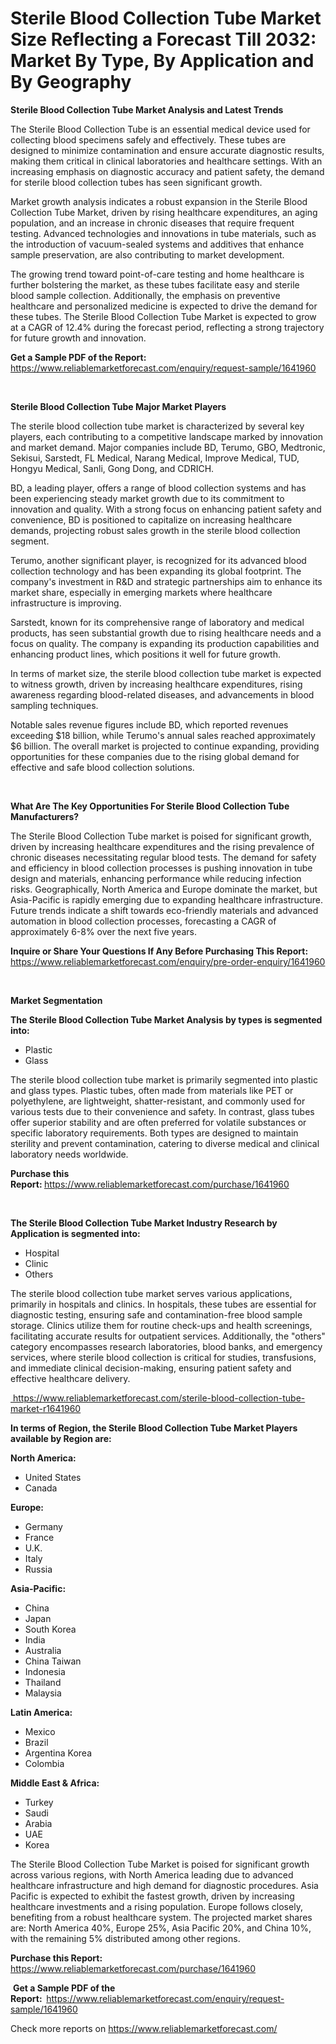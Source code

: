 <p><h1>Sterile Blood Collection Tube Market Size Reflecting a Forecast Till 2032: Market By Type, By Application and By Geography</h1></p><p><strong>Sterile Blood Collection Tube Market Analysis and Latest Trends</strong></p>
<p><p>The Sterile Blood Collection Tube is an essential medical device used for collecting blood specimens safely and effectively. These tubes are designed to minimize contamination and ensure accurate diagnostic results, making them critical in clinical laboratories and healthcare settings. With an increasing emphasis on diagnostic accuracy and patient safety, the demand for sterile blood collection tubes has seen significant growth.</p><p>Market growth analysis indicates a robust expansion in the Sterile Blood Collection Tube Market, driven by rising healthcare expenditures, an aging population, and an increase in chronic diseases that require frequent testing. Advanced technologies and innovations in tube materials, such as the introduction of vacuum-sealed systems and additives that enhance sample preservation, are also contributing to market development.</p><p>The growing trend toward point-of-care testing and home healthcare is further bolstering the market, as these tubes facilitate easy and sterile blood sample collection. Additionally, the emphasis on preventive healthcare and personalized medicine is expected to drive the demand for these tubes. The Sterile Blood Collection Tube Market is expected to grow at a CAGR of 12.4% during the forecast period, reflecting a strong trajectory for future growth and innovation.</p></p>
<p><strong>Get a Sample PDF of the Report:&nbsp;</strong> <a href="https://www.reliablemarketforecast.com/enquiry/request-sample/1641960?utm_campaign=2820&utm_medium=2&utm_source=Github&utm_content=ia&utm_term=04032025&utm_id=sterile-blood-collection-tube">https://www.reliablemarketforecast.com/enquiry/request-sample/1641960</a></p>
<p>&nbsp;</p>
<p><strong>Sterile Blood Collection Tube Major Market Players</strong></p>
<p><p>The sterile blood collection tube market is characterized by several key players, each contributing to a competitive landscape marked by innovation and market demand. Major companies include BD, Terumo, GBO, Medtronic, Sekisui, Sarstedt, FL Medical, Narang Medical, Improve Medical, TUD, Hongyu Medical, Sanli, Gong Dong, and CDRICH. </p><p>BD, a leading player, offers a range of blood collection systems and has been experiencing steady market growth due to its commitment to innovation and quality. With a strong focus on enhancing patient safety and convenience, BD is positioned to capitalize on increasing healthcare demands, projecting robust sales growth in the sterile blood collection segment.</p><p>Terumo, another significant player, is recognized for its advanced blood collection technology and has been expanding its global footprint. The company's investment in R&D and strategic partnerships aim to enhance its market share, especially in emerging markets where healthcare infrastructure is improving.</p><p>Sarstedt, known for its comprehensive range of laboratory and medical products, has seen substantial growth due to rising healthcare needs and a focus on quality. The company is expanding its production capabilities and enhancing product lines, which positions it well for future growth.</p><p>In terms of market size, the sterile blood collection tube market is expected to witness growth, driven by increasing healthcare expenditures, rising awareness regarding blood-related diseases, and advancements in blood sampling techniques.</p><p>Notable sales revenue figures include BD, which reported revenues exceeding $18 billion, while Terumo's annual sales reached approximately $6 billion. The overall market is projected to continue expanding, providing opportunities for these companies due to the rising global demand for effective and safe blood collection solutions.</p></p>
<p>&nbsp;</p>
<p><strong>What Are The Key Opportunities For Sterile Blood Collection Tube Manufacturers?</strong></p>
<p><p>The Sterile Blood Collection Tube market is poised for significant growth, driven by increasing healthcare expenditures and the rising prevalence of chronic diseases necessitating regular blood tests. The demand for safety and efficiency in blood collection processes is pushing innovation in tube design and materials, enhancing performance while reducing infection risks. Geographically, North America and Europe dominate the market, but Asia-Pacific is rapidly emerging due to expanding healthcare infrastructure. Future trends indicate a shift towards eco-friendly materials and advanced automation in blood collection processes, forecasting a CAGR of approximately 6-8% over the next five years.</p></p>
<p><strong>Inquire or Share Your Questions If Any Before Purchasing This Report:</strong> <a href="https://www.reliablemarketforecast.com/enquiry/pre-order-enquiry/1641960?utm_campaign=2820&utm_medium=2&utm_source=Github&utm_content=ia&utm_term=04032025&utm_id=sterile-blood-collection-tube">https://www.reliablemarketforecast.com/enquiry/pre-order-enquiry/1641960</a></p>
<p>&nbsp;</p>
<p><strong>Market Segmentation</strong></p>
<p><strong>The Sterile Blood Collection Tube Market Analysis by types is segmented into:</strong></p>
<p><ul><li>Plastic</li><li>Glass</li></ul></p>
<p><p>The sterile blood collection tube market is primarily segmented into plastic and glass types. Plastic tubes, often made from materials like PET or polyethylene, are lightweight, shatter-resistant, and commonly used for various tests due to their convenience and safety. In contrast, glass tubes offer superior stability and are often preferred for volatile substances or specific laboratory requirements. Both types are designed to maintain sterility and prevent contamination, catering to diverse medical and clinical laboratory needs worldwide.</p></p>
<p><strong>Purchase this Report:&nbsp;</strong><a href="https://www.reliablemarketforecast.com/purchase/1641960?utm_campaign=2820&utm_medium=2&utm_source=Github&utm_content=ia&utm_term=04032025&utm_id=sterile-blood-collection-tube">https://www.reliablemarketforecast.com/purchase/1641960</a></p>
<p>&nbsp;</p>
<p><strong>The Sterile Blood Collection Tube Market Industry Research by Application is segmented into:</strong></p>
<p><ul><li>Hospital</li><li>Clinic</li><li>Others</li></ul></p>
<p><p>The sterile blood collection tube market serves various applications, primarily in hospitals and clinics. In hospitals, these tubes are essential for diagnostic testing, ensuring safe and contamination-free blood sample storage. Clinics utilize them for routine check-ups and health screenings, facilitating accurate results for outpatient services. Additionally, the "others" category encompasses research laboratories, blood banks, and emergency services, where sterile blood collection is critical for studies, transfusions, and immediate clinical decision-making, ensuring patient safety and effective healthcare delivery.</p></p>
<p><a href="https://www.reliablemarketforecast.com/sterile-blood-collection-tube-market-r1641960?utm_campaign=2820&utm_medium=2&utm_source=Github&utm_content=ia&utm_term=04032025&utm_id=sterile-blood-collection-tube">&nbsp;https://www.reliablemarketforecast.com/sterile-blood-collection-tube-market-r1641960</a></p>
<p><strong>In terms of Region, the Sterile Blood Collection Tube Market Players available by Region are:</strong></p>
<p>
    <p> <strong> North America: </strong>
        <ul>
            <li>United States</li>
            <li>Canada</li>
        </ul>
        </p> 
    <p> <strong> Europe: </strong>
        <ul>
            <li>Germany</li>
            <li>France</li>
            <li>U.K.</li>
            <li>Italy</li>
            <li>Russia</li>
        </ul>
        </p> 
    <p> <strong> Asia-Pacific: </strong>
        <ul>
            <li>China</li>
            <li>Japan</li>
            <li>South Korea</li>
            <li>India</li>
            <li>Australia</li>
            <li>China Taiwan</li>
            <li>Indonesia</li>
            <li>Thailand</li>
            <li>Malaysia</li>
        </ul>
        </p> 
    <p> <strong> Latin America: </strong>
        <ul>
            <li>Mexico</li>
            <li>Brazil</li>
            <li>Argentina Korea</li>
            <li>Colombia</li>
        </ul>
        </p> 
    <p> <strong> Middle East & Africa: </strong>
        <ul>
            <li>Turkey</li>
            <li>Saudi</li>
            <li>Arabia</li>
            <li>UAE</li>
            <li>Korea</li>
        </ul>
    </p>
    </p>
<p><p>The Sterile Blood Collection Tube Market is poised for significant growth across various regions, with North America leading due to advanced healthcare infrastructure and high demand for diagnostic procedures. Asia Pacific is expected to exhibit the fastest growth, driven by increasing healthcare investments and a rising population. Europe follows closely, benefiting from a robust healthcare system. The projected market shares are: North America 40%, Europe 25%, Asia Pacific 20%, and China 10%, with the remaining 5% distributed among other regions.</p></p>
<p><strong>Purchase this Report: </strong><a href="https://www.reliablemarketforecast.com/purchase/1641960?utm_campaign=2820&utm_medium=2&utm_source=Github&utm_content=ia&utm_term=04032025&utm_id=sterile-blood-collection-tube">https://www.reliablemarketforecast.com/purchase/1641960</a></p>
<p>&nbsp;<strong>Get a Sample PDF of the Report:&nbsp;&nbsp;</strong><a href="https://www.reliablemarketforecast.com/enquiry/request-sample/1641960?utm_campaign=2820&utm_medium=2&utm_source=Github&utm_content=ia&utm_term=04032025&utm_id=sterile-blood-collection-tube">https://www.reliablemarketforecast.com/enquiry/request-sample/1641960</a></p>
<p><strong></strong></p>
<p>Check more reports on <a href="https://www.reliablemarketforecast.com/?utm_campaign=2820&utm_medium=2&utm_source=Github&utm_content=ia&utm_term=04032025&utm_id=sterile-blood-collection-tube">https://www.reliablemarketforecast.com/</a></p>